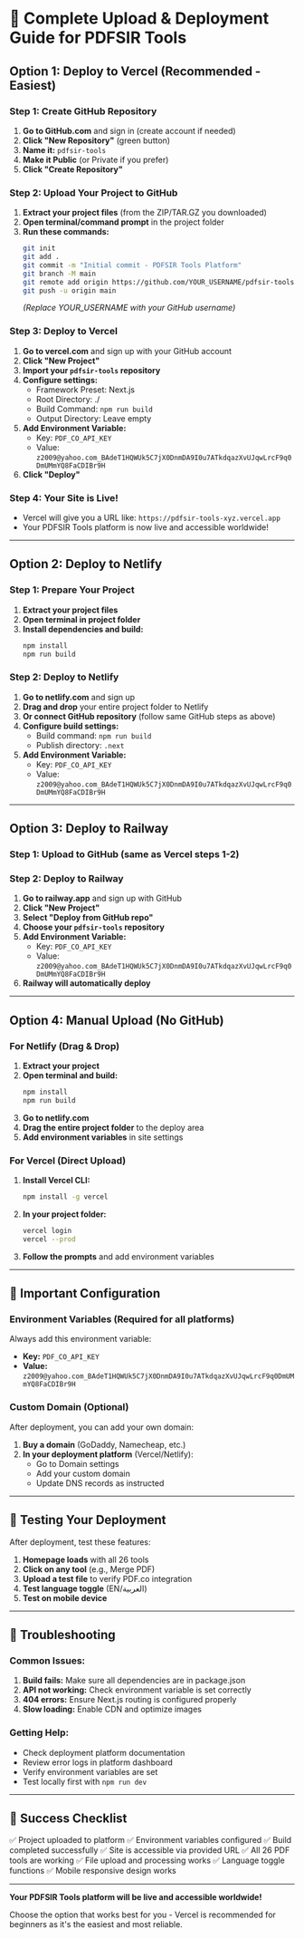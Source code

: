 # 🚀 Complete Upload & Deployment Guide for PDFSIR Tools

## Option 1: Deploy to Vercel (Recommended - Easiest)

### Step 1: Create GitHub Repository
1. **Go to GitHub.com** and sign in (create account if needed)
2. **Click "New Repository"** (green button)
3. **Name it:** `pdfsir-tools`
4. **Make it Public** (or Private if you prefer)
5. **Click "Create Repository"**

### Step 2: Upload Your Project to GitHub
1. **Extract your project files** (from the ZIP/TAR.GZ you downloaded)
2. **Open terminal/command prompt** in the project folder
3. **Run these commands:**
   ```bash
   git init
   git add .
   git commit -m "Initial commit - PDFSIR Tools Platform"
   git branch -M main
   git remote add origin https://github.com/YOUR_USERNAME/pdfsir-tools.git
   git push -u origin main
   ```
   *(Replace YOUR_USERNAME with your GitHub username)*

### Step 3: Deploy to Vercel
1. **Go to vercel.com** and sign up with your GitHub account
2. **Click "New Project"**
3. **Import your `pdfsir-tools` repository**
4. **Configure settings:**
   - Framework Preset: Next.js
   - Root Directory: ./
   - Build Command: `npm run build`
   - Output Directory: Leave empty
5. **Add Environment Variable:**
   - Key: `PDF_CO_API_KEY`
   - Value: `z2009@yahoo.com_BAdeT1HQWUk5C7jX0DnmDA9I0u7ATkdqazXvUJqwLrcF9q0DmUMmYQ8FaCDIBr9H`
6. **Click "Deploy"**

### Step 4: Your Site is Live!
- Vercel will give you a URL like: `https://pdfsir-tools-xyz.vercel.app`
- Your PDFSIR Tools platform is now live and accessible worldwide!

---

## Option 2: Deploy to Netlify

### Step 1: Prepare Your Project
1. **Extract your project files**
2. **Open terminal in project folder**
3. **Install dependencies and build:**
   ```bash
   npm install
   npm run build
   ```

### Step 2: Deploy to Netlify
1. **Go to netlify.com** and sign up
2. **Drag and drop** your entire project folder to Netlify
3. **Or connect GitHub repository** (follow same GitHub steps as above)
4. **Configure build settings:**
   - Build command: `npm run build`
   - Publish directory: `.next`
5. **Add Environment Variable:**
   - Key: `PDF_CO_API_KEY`
   - Value: `z2009@yahoo.com_BAdeT1HQWUk5C7jX0DnmDA9I0u7ATkdqazXvUJqwLrcF9q0DmUMmYQ8FaCDIBr9H`

---

## Option 3: Deploy to Railway

### Step 1: Upload to GitHub (same as Vercel steps 1-2)

### Step 2: Deploy to Railway
1. **Go to railway.app** and sign up with GitHub
2. **Click "New Project"**
3. **Select "Deploy from GitHub repo"**
4. **Choose your `pdfsir-tools` repository**
5. **Add Environment Variable:**
   - Key: `PDF_CO_API_KEY`
   - Value: `z2009@yahoo.com_BAdeT1HQWUk5C7jX0DnmDA9I0u7ATkdqazXvUJqwLrcF9q0DmUMmYQ8FaCDIBr9H`
6. **Railway will automatically deploy**

---

## Option 4: Manual Upload (No GitHub)

### For Netlify (Drag & Drop)
1. **Extract your project**
2. **Open terminal and build:**
   ```bash
   npm install
   npm run build
   ```
3. **Go to netlify.com**
4. **Drag the entire project folder** to the deploy area
5. **Add environment variables** in site settings

### For Vercel (Direct Upload)
1. **Install Vercel CLI:**
   ```bash
   npm install -g vercel
   ```
2. **In your project folder:**
   ```bash
   vercel login
   vercel --prod
   ```
3. **Follow the prompts** and add environment variables

---

## 🔧 Important Configuration

### Environment Variables (Required for all platforms)
Always add this environment variable:
- **Key:** `PDF_CO_API_KEY`
- **Value:** `z2009@yahoo.com_BAdeT1HQWUk5C7jX0DnmDA9I0u7ATkdqazXvUJqwLrcF9q0DmUMmYQ8FaCDIBr9H`

### Custom Domain (Optional)
After deployment, you can add your own domain:
1. **Buy a domain** (GoDaddy, Namecheap, etc.)
2. **In your deployment platform** (Vercel/Netlify):
   - Go to Domain settings
   - Add your custom domain
   - Update DNS records as instructed

---

## 📱 Testing Your Deployment

After deployment, test these features:
1. **Homepage loads** with all 26 tools
2. **Click on any tool** (e.g., Merge PDF)
3. **Upload a test file** to verify PDF.co integration
4. **Test language toggle** (EN/العربية)
5. **Test on mobile device**

---

## 🚨 Troubleshooting

### Common Issues:
1. **Build fails:** Make sure all dependencies are in package.json
2. **API not working:** Check environment variable is set correctly
3. **404 errors:** Ensure Next.js routing is configured properly
4. **Slow loading:** Enable CDN and optimize images

### Getting Help:
- Check deployment platform documentation
- Review error logs in platform dashboard
- Verify environment variables are set
- Test locally first with `npm run dev`

---

## 🎉 Success Checklist

✅ Project uploaded to platform
✅ Environment variables configured
✅ Build completed successfully
✅ Site is accessible via provided URL
✅ All 26 PDF tools are working
✅ File upload and processing works
✅ Language toggle functions
✅ Mobile responsive design works

---

**Your PDFSIR Tools platform will be live and accessible worldwide!**

Choose the option that works best for you - Vercel is recommended for beginners as it's the easiest and most reliable.
